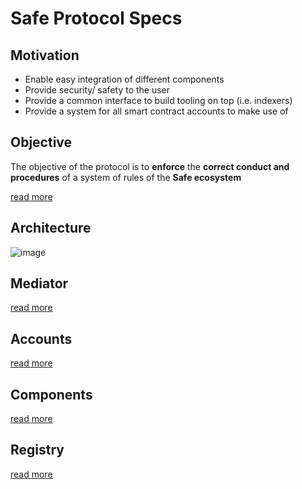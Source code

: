 # Safe Protocol Specs

## Motivation

- Enable easy integration of different components
- Provide security/ safety to the user
- Provide a common interface to build tooling on top (i.e. indexers)
- Provide a system for all smart contract accounts to make use of

## Objective

The objective of the protocol is to **enforce** the **correct conduct and procedures** of a system of rules of the **Safe ecosystem**

[read more](objective/README.md)

## Architecture

![image](https://github.com/rmeissner/safe-protocol-specs/assets/2896048/b32e509f-49e0-44cc-ae65-b06ee0ce75c1)

## Mediator

[read more](mediator/README.md)

## Accounts

[read more](accounts/README.md)

## Components

[read more](components/README.md)

## Registry

[read more](registry/README.md)
